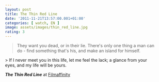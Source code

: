 ```yaml
---
layout: post
title: The Thin Red Line
date: '2011-11-21T13:57:00.001+01:00'
categories: [ watch, EN ]
image: assets/images/thin_red_line.jpg
rating: 3
---
```


> They want you dead, or in their lie. There's only one thing a man can do - find something that's his, and make an island for himself.
<p/>
> If I never meet you in this life, let me feel the lack; a glance from your eyes, and my life will be yours.
<p/>
<i><b>The Thin Red Line</b></i> at <a href="https://www.filmaffinity.com/es/film728556.html">Filmaffinity</a>

